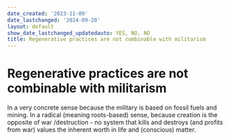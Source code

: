 ```yaml
---
date_created: '2023-11-09'
date_lastchanged: '2024-09-20'
layout: default
show_date_lastchanged_updatedauto: YES, NO, NO
title: Regenerative practices are not combinable with militarism
---
```

# Regenerative practices are not combinable with militarism

In a very concrete sense because the military is based on fossil fuels and mining. In a radical (meaning roots-based) sense, because creation is the opposite of war /destruction - no system that kills and destroys (and profits from war) values the inherent worth in life and (conscious) matter. 
